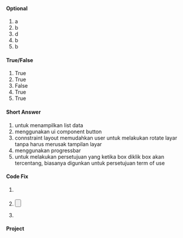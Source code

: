#### Optional
1. a
2. b
3. d
4. b
5. b

#### True/False
1. True
2. True
3. False
4. True
5. True

#### Short Answer
1. untuk menampilkan list data
2. menggunakan ui component button
3. connstraint layout memudahkan user untuk melakukan rotate layar tanpa harus merusak tampilan layar
4. menggunakan progressbar
5. untuk melakukan persetujuan yang ketika box diklik box akan tercentang, biasanya digunkan untuk persetujuan term of use

#### Code Fix
1. 
   <ImageView
       android:id="@+id/imageView"
       android:layout_width="wrap_content"
       android:layout_height="wrap_content"
       android:src="@drawable/sample_image" />

2. 
   <Button
       android:id="@+id/button"
       android:layout_width="wrap_content"
       android:layout_height="wrap_content"
       android:text="Press Me" />

3. 
   <RecyclerView
       android:id="@+id/recyclerView"
       android:layout_width="match_parent"
       android:layout_height="match_parent" />

#### Project
